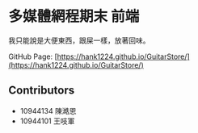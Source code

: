 # 多媒體網程期末 前端

我只能說是大便東西，跟屎一樣，放著回味。

GitHub Page: [https://hank1224.github.io/GuitarStore/](https://hank1224.github.io/GuitarStore/)

## Contributors
- 10944134 陳澔恩
- 10944101 王吱軍
